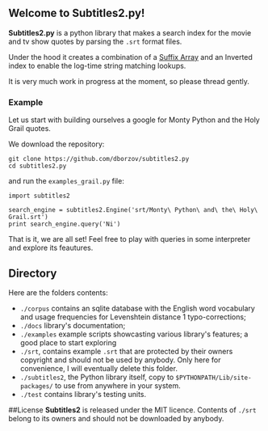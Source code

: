 ## Welcome to Subtitles2.py!

**Subtitles2.py** is a python library that makes a search index for the movie and tv show quotes by parsing the `.srt` format files.

Under the hood it creates a combination of a [Suffix Array](http://en.wikipedia.org/wiki/Suffix_array) and an Inverted index to enable the log-time string matching lookups.

It is very much work in progress at the moment, so please thread gently.

### Example
Let us start with building ourselves a google for Monty Python and the Holy Grail quotes.

We download the repository:
```
git clone https://github.com/dborzov/subtitles2.py
cd subtitles2.py
```
and run the `examples_grail.py` file:
```
import subtitles2

search_engine = subtitles2.Engine('srt/Monty\ Python\ and\ the\ Holy\ Grail.srt')
print search_engine.query('Ni')
```

That is it, we are all set! Feel free to play with queries in some interpreter and explore its feautures.

## Directory
Here are the folders contents:

* `./corpus` contains an sqlite database with the English word vocabulary and usage frequencies for Levenshtein distance 1 typo-corrections;
* `./docs` library's documentation;
* `./examples` example scripts showcasting various library's features; a good place to start exploring
* `./srt`, contains example `.srt` that are protected by their owners copyright and should not be used by anybody. Only here for convenience, I will eventually delete this folder.
* `./subtitles2`, the Python library itself, copy to `$PYTHONPATH/Lib/site-packages/` to use from anywhere in your system.
* `./test` contains library's testing units.

##License
**Subtitles2** is released under the MIT licence.  Contents of `./srt` belong to its owners and should not be downloaded by anybody.
